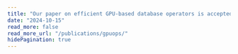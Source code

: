 ```yaml
---
title: "Our paper on efficient GPU-based database operators is accepted to SIGMOD'25"
date: "2024-10-15"
read_more: false
read_more_url: "/publications/gpuops/"
hidePagination: true
---
```


